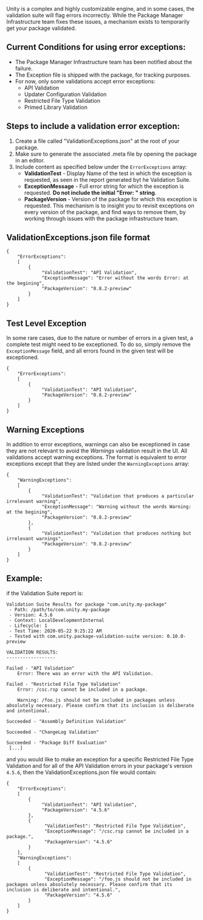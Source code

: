 Unity is a complex and highly customizable engine, and in some cases, the validation suite will flag errors incorrectly.
While the Package Manager Infrastructure team fixes these issues, a mechanism exists to temporarily get your package validated.

## Current Conditions for using error exceptions:

* The Package Manager Infrastructure team has been notified about the failure.
* The Exception file is shipped with the package, for tracking purposes.
* For now, only some validations accept error exceptions:
    - API Validation
    - Updater Configuration Validation
    - Restricted File Type Validation
    - Primed Library Validation


## Steps to include a validation error exception:

1. Create a file called "ValidationExceptions.json" at the root of your package.
1. Make sure to generate the associated .meta file by opening the package in an editor.
1. Include content as specified below under the `ErrorExceptions` array:
    * **ValidationTest** - Display Name of the test in which the exception is requested, as seen in the report generated byt he Validation Suite.
    * **ExceptionMessage** - Full error string for which the exception is requested. **Do not include the initial "Error: " string**.
    * **PackageVersion** - Version of the package for which this exception is requested. This mechanism is to insight you to revisit exceptions on every version of the package, and find ways to remove them, by working through issues with the package infrastructure team.


## ValidationExceptions.json file format
```
{
    "ErrorExceptions":
    [
        {
             "ValidationTest": "API Validation",
             "ExceptionMessage": "Error without the words Error: at the begining",
             "PackageVersion": "0.8.2-preview"
        }
    ]
}
```

## Test Level Exception
In some rare cases, due to the nature or number of errors in a given test, a complete test might need to be exceptioned.
To do so, simply remove the `ExceptionMessage` field, and all errors found in the given test will be exceptioned.
```
{
    "ErrorExceptions":
    [
        {
             "ValidationTest": "API Validation",
             "PackageVersion": "0.8.2-preview"
        }
    ]
}
```

## Warning Exceptions
In addition to error exceptions, warnings can also be exceptioned in case they are not relevant to avoid the _Warnings_ validation result in the UI.
All validations accept warning exceptions. The format is equivalent to error exceptions except that they are listed under the `WarningExceptions` array:
```
{
    "WarningExceptions":
    [
        {
             "ValidationTest": "Validation that produces a particular irrelevant warning",
             "ExceptionMessage": "Warning without the words Warning: at the begining",
             "PackageVersion": "0.8.2-preview"
        },
        {
             "ValidationTest": "Validation that produces nothing but irrelevant warnings",
             "PackageVersion": "0.8.2-preview"
        }
    ]
}
```


## Example:
if the Validation Suite report is:
```
Validation Suite Results for package "com.unity.my-package"
 - Path: /path/to/com.unity.my-package
 - Version: 4.5.6
 - Context: LocalDevelopmentInternal
 - Lifecycle: 1
 - Test Time: 2020-05-22 9:25:22 AM
 - Tested with com.unity.package-validation-suite version: 0.10.0-preview

VALIDATION RESULTS:
------------------

Failed - "API Validation"
    Error: There was an error with the API Validation.

Failed - "Restricted File Type Validation"
    Error: /csc.rsp cannot be included in a package.

    Warning: /foo.js should not be included in packages unless absolutely necessary. Please confirm that its inclusion is deliberate and intentional.

Succeeded - "Assembly Definition Validation"

Succeeded - "ChangeLog Validation"

Succeeded - "Package Diff Evaluation"
 [...]
```

and you would like to make an exception for a specific Restricted File Type Validation and for all of the API Validation errors in your package's version `4.5.6`, then the ValidationExceptions.json file would contain:
```
{
    "ErrorExceptions":
    [
        {
             "ValidationTest": "API Validation",
             "PackageVersion": "4.5.6"
        },
        {
              "ValidationTest": "Restricted File Type Validation",
              "ExceptionMessage": "/csc.rsp cannot be included in a package.",
              "PackageVersion": "4.5.6"
        }
    ],
    "WarningExceptions":
    [
        {
              "ValidationTest": "Restricted File Type Validation",
              "ExceptionMessage": "/foo.js should not be included in packages unless absolutely necessary. Please confirm that its inclusion is deliberate and intentional.",
              "PackageVersion": "4.5.6"
        }
    ]
}
```
